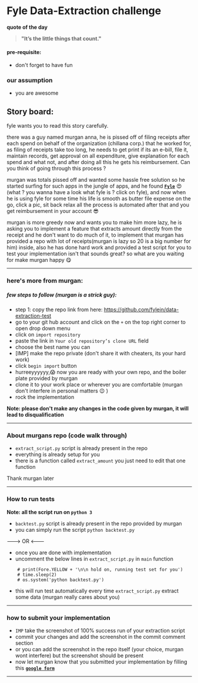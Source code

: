 # Fyle Data-Extraction challenge

**quote of the day**
> **"It’s the little things that count."**

#### pre-requisite:
- don't forget to have fun
 

### our assumption
- you are awesome


## Story board:
fyle wants you to read this story carefully.

there was a guy named murgan anna, he is pissed off of filing receipts after each spend on behalf of the organization (chillana corp.) that he worked for, as filing of receipts take too long, he needs to get print if its an e-bill, file it, maintain records, get approval on all expenditure, give explanation for each spend and what not, and after doing all this he gets his reimbursement. Can you think of going through this process ?

murgan was totals pissed off and wanted some hassle free solution so he started surfing for such apps in the jungle of apps, and he found  **[`Fyle`](https://www.fylehq.com/)** 😍 (what ? you wanna have a look what fyle is ? click on fyle), and now when he is using fyle for some time his life is smooth as butter file expense on the go, click a pic, sit back relax all the process is automated after that and you get reimbursement in your account 😎

murgan is more greedy now and wants you to make him more lazy, he is asking you to implement a feature that extracts amount directly from the receipt and he don't want to do much of it, to implement that murgan has provided a repo with lot of receipts(murgan is lazy so 20 is a big number for him) inside, also he has done hard work and provided a test script for you to test your implementation isn't that sounds great? so what are you waiting for make murgan happy 😋


-----

### here's more from murgan:

##### few steps to follow (murgan is a strick guy):
- step 1: copy the repo link from here: https://github.com/fylein/data-extraction-test
- go to your git hub account and click on the `+` on the top right corner to open drop down menu
- click on `import repository`
- paste the link in `Your old repository’s clone URL` field
- choose the best name you can
- [IMP] make the repo private (don't share it with cheaters, its your hard work)
- click `begin import` button
- hurreeyyyyyy,😱 now you are ready with your own repo, and the boiler plate provided by murgan
- clone it to your work place or wherever you are comfortable (murgan don't interfere in personal matters 😉 )
- rock the implementation

**Note: please don't make any changes in the code given by murgan, it will lead to disqualification**

---
### About murgans repo (code walk through)
- `extract_script.py` script is already present in the repo
- everything is already setup for you
- there is a function called `extract_amount` you just need to edit that one function

Thank murgan later


---
### How to run tests

**Note: all the script run on `python 3`**
- `backtest.py` script is already present in the repo provided by murgan
- you can simply run the script `python backtest.py`


---> OR <---
- once you are done with implementation
- uncomment the below lines in `extract_script.py` in `main` function
```
    # print(Fore.YELLOW + '\n\n hold on, running test set for you')
    # time.sleep(2)
    # os.system('python backtest.py')
```
- this will run test automatically every time `extract_script.py` extract some data (murgan really cares about you)

 ---
 ### how to submit your implementation

 - `IMP` take the screenshot of 100% success run of your extraction script
 -  commit your changes and add the screenshot in the commit comment section
 -  or you can add the screenshot in the repo itself (your choice, murgan wont interfere) but the screenshot should be present
 - now let murgan know that you submitted your implementation by filling this **[`google form`](https://www.fylehq.com/)**


---
